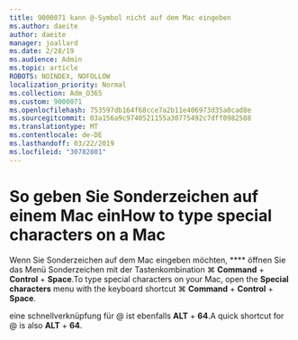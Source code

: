 ```yaml
---
title: 9000071 kann @-Symbol nicht auf dem Mac eingeben
ms.author: daeite
author: daeite
manager: joallard
ms.date: 2/28/19
ms.audience: Admin
ms.topic: article
ROBOTS: NOINDEX, NOFOLLOW
localization_priority: Normal
ms.collection: Adm_O365
ms.custom: 9000071
ms.openlocfilehash: 753597db164f68cce7a2b11e406973d35a0cad8e
ms.sourcegitcommit: 03a156a9c9740521155a30775492c7dff0982588
ms.translationtype: MT
ms.contentlocale: de-DE
ms.lasthandoff: 03/22/2019
ms.locfileid: "30782801"
---
```

# <a name="how-to-type-special-characters-on-a-mac"></a><span data-ttu-id="0b9ab-102">So geben Sie Sonderzeichen auf einem Mac ein</span><span class="sxs-lookup"><span data-stu-id="0b9ab-102">How to type special characters on a Mac</span></span>

<span data-ttu-id="0b9ab-103">Wenn Sie Sonderzeichen auf dem Mac eingeben möchten, \*\*\*\* öffnen Sie das Menü Sonderzeichen mit der Tastenkombination ⌘ **Command** + **Control** + **Space**.</span><span class="sxs-lookup"><span data-stu-id="0b9ab-103">To type special characters on your Mac, open the **Special characters** menu with the keyboard shortcut ⌘ **Command** + **Control** + **Space**.</span></span>

<span data-ttu-id="0b9ab-104">eine schnellverknüpfung für @ ist ebenfalls **ALT** + **64**.</span><span class="sxs-lookup"><span data-stu-id="0b9ab-104">A quick shortcut for @ is also **ALT** + **64**.</span></span>
